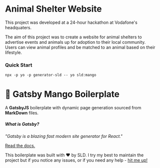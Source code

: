# Animal Shelter Website

This project was developed at a 24-hour hackathon at Vodafone's headquaters.

The aim of this project was to create a website for animal shelters to advertise events and animals up for adoption to their local community.
Users can view animal profiles and be matched to an animal based on their lifestyle.


### Quick Start

```
npx -p yo -p generator-sld -- yo sld:mango
```

# 🥭 Gatsby Mango Boilerplate

A **GatsbyJS** boilerplate with dynamic page generation sourced from **MarkDown** files.

##### What is Gatsby?

_"Gatsby is a blazing fast modern site generator for React."_ 

[Read the docs.](https://www.gatsbyjs.org/docs/)



This boilerplate was built with ❤️ by SLD. I try my best to maintain the project but if you notice any issues, or if you need any help - [hit me up!](https://sld.codes)
